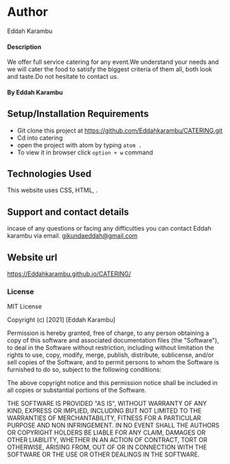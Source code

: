 # Author
Eddah Karambu
#### Description
We offer full service catering for any event.We understand your needs and we will  cater the food to satisfy the biggest criteria of them all, both look and taste.Do not hesitate to contact us.

#### By **Eddah Karambu**

## Setup/Installation Requirements
* Git clone this project at https://github.com/Eddahkarambu/CATERING.git
* Cd into catering
* open the project with atom by typing `atom .`
* To view it in browser click `option + w` command

## Technologies Used
This website uses  CSS, HTML, .
## Support and contact details
incase of any questions or  facing any difficulties you can  contact Eddah karambu via email.
gikundaeddah@gmail.com
## Website url
https://Eddahkarambu.github.io/CATERING/



### License
MIT License

Copyright (c) [2021] [Eddah Karambu]

Permission is hereby granted, free of charge, to any person obtaining a copy
of this software and associated documentation files (the "Software"), to deal
in the Software without restriction, including without limitation the rights
to use, copy, modify, merge, publish, distribute, sublicense, and/or sell
copies of the Software, and to permit persons to whom the Software is
furnished to do so, subject to the following conditions:

The above copyright notice and this permission notice shall be included in all
copies or substantial portions of the Software.

THE SOFTWARE IS PROVIDED "AS IS", WITHOUT WARRANTY OF ANY KIND, EXPRESS OR
IMPLIED, INCLUDING BUT NOT LIMITED TO THE WARRANTIES OF MERCHANTABILITY,
FITNESS FOR A PARTICULAR PURPOSE AND NON INFRINGEMENT. IN NO EVENT SHALL THE
AUTHORS OR COPYRIGHT HOLDERS BE LIABLE FOR ANY CLAIM, DAMAGES OR OTHER
LIABILITY, WHETHER IN AN ACTION OF CONTRACT, TORT OR OTHERWISE, ARISING FROM,
OUT OF OR IN CONNECTION WITH THE SOFTWARE OR THE USE OR OTHER DEALINGS IN THE
SOFTWARE.
